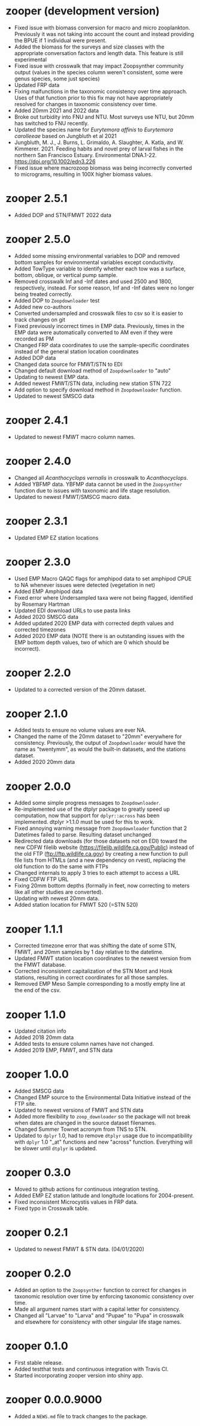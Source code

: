 # zooper (development version)

-   Fixed issue with biomass conversion for macro and micro zooplankton. Previously it was not taking into account the count and instead providing the BPUE if 1 individual were present. 
-   Added the biomass for the surveys and size classes with the appropriate conversation factors and length data. This feature is still experimental
-   Fixed issue with crosswalk that may impact Zoopsynther community output (values in the species column weren't consistent, some were genus species, some just species)
-   Updated FRP data
-   Fixing malfunctions in the taxonomic consistency over time approach. Uses of that function prior to this fix may not have appropriately resolved for changes in taxonomic consistency over time.
-   Added 20mm 2021 and 2022 data
-   Broke out turbidity into FNU and NTU. Most surveys use NTU, but 20mm has switched to FNU recently.  
-   Updated the species name for *Eurytemora affinis* to *Eurytemora carolleeae* based on Jungbluth et al 2021
-   Jungbluth, M. J., J. Burns, L. Grimaldo, A. Slaughter, A. Katla, and W. Kimmerer. 2021. Feeding habits and novel prey of larval fishes in the northern San Francisco Estuary. Environmental DNA.1-22. <https://doi.org/10.1002/edn3.226>
-   Fixed issue where macrozoop biomass was being incorrectly converted to micrograms, resulting in 100X higher biomass values. 

# zooper 2.5.1

-   Added DOP and STN/FMWT 2022 data

# zooper 2.5.0

-   Added some missing environmental variables to DOP and removed bottom samples for environmental variables except conductivity.
-   Added TowType variable to identify whether each tow was a surface, bottom, oblique, or vertical pump sample.
-   Removed crosswalk Inf and -Inf dates and used 2500 and 1800, respectively, instead. For some reason, Inf and -Inf dates were no longer being treated correctly.
-   Added DOP to `Zoopdownloader` test
-   Added new co-authors
-   Converted undersampled and crosswalk files to csv so it is easier to track changes on git
-   Fixed previously incorrect times in EMP data. Previously, times in the EMP data were automatically converted to AM even if they were recorded as PM
-   Changed FRP data coordinates to use the sample-specific coordinates instead of the general station location coordinates
-   Added DOP data
-   Changed data source for FMWT/STN to EDI
-   Changed default download method of `Zoopdownloader` to "auto"
-   Updating to newest EMP data.
-   Added newest FMWT/STN data, including new station STN 722
-   Add option to specify download method in `Zoopdownloader` function.
-   Updated to newest SMSCG data

# zooper 2.4.1

-   Updated to newest FMWT macro column names.

# zooper 2.4.0

-   Changed all *Acanthocyclops vernalis* in crosswalk to *Acanthocyclops*.
-   Added YBFMP data. YBFMP data cannot be used in the `Zoopsynther` function due to issues with taxonomic and life stage resolution.
-   Updated to newest FMWT/SMSCG macro data.

# zooper 2.3.1

-   Updated EMP EZ station locations

# zooper 2.3.0

-   Used EMP Macro QAQC flags for amphipod data to set amphipod CPUE to NA whenever issues were detected (vegetation in net)
-   Added EMP Amphipod data
-   Fixed error where Undersampled taxa were not being flagged, identified by Rosemary Hartman
-   Updated EDI download URLs to use pasta links
-   Added 2020 SMSCG data
-   Added updated 2020 EMP data with corrected depth values and corrected timezones
-   Added 2020 EMP data (NOTE there is an outstanding issues with the EMP bottom depth values, two of which are 0 which should be incorrect).

# zooper 2.2.0

-   Updated to a corrected version of the 20mm dataset.

# zooper 2.1.0

-   Added tests to ensure no volume values are ever NA.
-   Changed the name of the 20mm dataset to "20mm" everywhere for consistency. Previously, the output of `Zoopdownloader` would have the name as "twentymm", as would the built-in datasets, and the stations dataset.
-   Added 2020 20mm data

# zooper 2.0.0

-   Added some simple progress messages to `Zoopdownloader`.
-   Re-implemented use of the dtplyr package to greatly speed up computation, now that support for `dplyr::across` has been implemented. dtplyr \>1.1.0 must be used for this to work.
-   Fixed annoying warning message from `Zoopdownloader` function that 2 Datetimes failed to parse. Resulting dataset unchanged
-   Redirected data downloads (for those datasets not on EDI) toward the new CDFW filelib website (<https://filelib.wildlife.ca.gov/Public>) instead of the old FTP (<ftp://ftp.wildlife.ca.gov>) by creating a new function to pull file lists from HTMLs (and a new dependency on rvest), replacing the old function to do the same with FTPs
-   Changed internals to apply 3 tries to each attempt to access a URL
-   Fixed CDFW FTP URL
-   Fixing 20mm bottom depths (formally in feet, now correcting to meters like all other studies are converted).
-   Updating with newest 20mm data.
-   Added station location for FMWT 520 (=STN 520)

# zooper 1.1.1

-   Corrected timezone error that was shifting the date of some STN, FMWT, and 20mm samples by 1 day relative to the datetime.
-   Updated FMWT station location coordinates to the newest version from the FMWT database.
-   Corrected inconsistent capitalization of the STN Mont and Honk stations, resulting in correct coordinates for all those samples.
-   Removed EMP Meso Sample corresponding to a mostly empty line at the end of the csv.

# zooper 1.1.0

-   Updated citation info
-   Added 2018 20mm data
-   Added tests to ensure column names have not changed.
-   Added 2019 EMP, FMWT, and STN data

# zooper 1.0.0

-   Added SMSCG data
-   Changed EMP source to the Environmental Data Initiative instead of the FTP site.
-   Updated to newest versions of FMWT and STN data
-   Added more flexibility to `zoop_downloader` so the package will not break when dates are changed in the source dataset filenames.
-   Changed Summer Townet acronym from TNS to STN.
-   Updated to `dplyr` 1.0, had to remove `dtplyr` usage due to incompatibility with `dplyr` 1.0 "\_at" functions and new "across" function. Everything will be slower until `dtplyr` is updated.

# zooper 0.3.0

-   Moved to github actions for continuous integration testing.
-   Added EMP EZ station latitude and longitude locations for 2004-present.
-   Fixed inconsistent Microcystis values in FRP data.
-   Fixed typo in Crosswalk table.

# zooper 0.2.1

-   Updated to newest FMWT & STN data. (04/01/2020)

# zooper 0.2.0

-   Added an option to the `Zoopsynther` function to correct for changes in taxonomic resolution over time by enforcing taxonomic consistency over time.
-   Made all argument names start with a capital letter for consistency.
-   Changed all "Larvae" to "Larva" and "Pupae" to "Pupa" in crosswalk and elsewhere for consistency with other singular life stage names.

# zooper 0.1.0

-   First stable release.
-   Added testthat tests and continuous integration with Travis CI.
-   Started incorporating zooper version into shiny app.

# zooper 0.0.0.9000

-   Added a `NEWS.md` file to track changes to the package.
